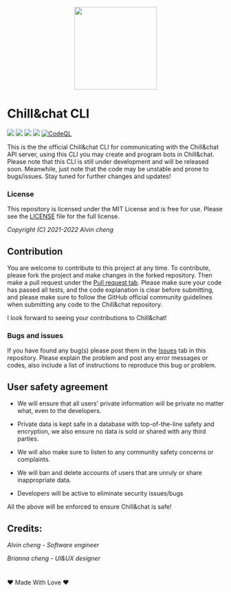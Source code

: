 <p align="center"how><img src="https://github.com/Chill-and-chat/Chill-and-chat/blob/master/logo.svg/" style="width:12rem;"/></p>

# Chill&chat CLI
![](https://img.shields.io/github/repo-size/chillandchat/cli) ![](https://img.shields.io/github/v/release/chillandchat/cli) ![](https://img.shields.io/github/issues-pr-closed/chillandchat/cli) ![](https://img.shields.io/github/issues-pr-raw/chillandchat/cli) [![CodeQL](https://github.com/Chillandchat/cli/actions/workflows/codeql-analysis.yml/badge.svg)](https://github.com/Chillandchat/cli/actions/workflows/codeql-analysis.yml)

This is the the official Chill&chat CLI for communicating with the Chill&chat API server, using this CLI you may create and program bots in Chill&chat. Please note that this CLI is still under development and will be released soon. Meanwhile, just note that the code may be unstable and prone to bugs/issues. Stay tuned for further changes and updates!

### License

This repository is licensed under the MIT License and is free for use. Please see the [LICENSE](https://github.com/Chillandchat/cli/blob/master/LICENSE) file for the full license.


*Copyright (C) 2021-2022 Alvin cheng*

## Contribution

You are welcome to contribute to this project at any time. To contribute, please fork the project and make changes in the forked repository. Then make a pull request under the [Pull request tab](https://github.com/chilladnchat/cli/pulls). Please make sure your code has passed all tests, and the code explanation is clear before submitting, and please make sure to follow the GitHub official community guidelines when submitting any code to the Chill&chat repository.


I look forward to seeing your contributions to Chill&chat!

### Bugs and issues

If you have found any bug(s) please post them in the [Issues](https://github.com/chillandchat/cli/issues) tab in this repository. Please explain the problem and post any error messages or codes, also include a list of instructions to reproduce this bug or problem.


## User safety agreement 

- We will ensure that all users' private information will be private no matter what, even to the developers. 

- Private data is kept safe in a database with top-of-the-line safety and encryption, we also ensure no data is sold or shared with any third parties. 

- We will also make sure to listen to any community safety concerns or complaints.

- We will ban and delete accounts of users that are unruly or share inappropriate data.

- Developers will be active to eliminate security issues/bugs

All the above will be enforced to ensure Chill&chat is safe!

## Credits:

*Alvin cheng - Software engineer*

*Brianna cheng - UI&UX designer* 
#
❤️ Made With Love ❤️
